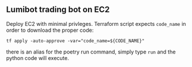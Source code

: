 ## Lumibot trading bot on EC2

Deploy EC2 with minimal privleges. Terraform script expects `code_name` in order to download the proper code:
```
tf apply -auto-approve -var="code_name=${CODE_NAME}"
```

there is an alias for the poetry run command, simply type `run` and the python code will execute.
